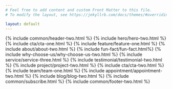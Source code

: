 ```yaml
---
# Feel free to add content and custom Front Matter to this file.
# To modify the layout, see https://jekyllrb.com/docs/themes/#overriding-theme-defaults

layout: default
---
```


{% include common/header-two.html %}
{% include hero/hero-two.html %}
{% include cta/cta-one.html %}
{% include feature/feature-one.html %}
{% include about/about-two.html %}
{% include fun-fact/fun-fact.html%}
{% include why-choose-us/why-choose-us-two.html %}
{% include service/service-three.html %}
{% include testimonial/testimonial-two.html %}
{% include project/project-two.html %}
{% include cta/cta-two.html %}
{% include team/team-one.html %}
{% include appointment/appointment-two.html %}
{% include blog/blog-two.html %}
{% include common/subscribe.html %}
{% include common/footer-two.html %}